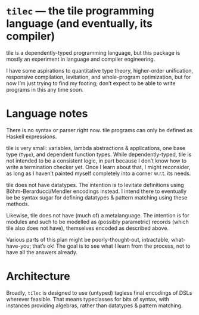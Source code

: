 # `tilec` — the tile programming language (and eventually, its compiler)

tile is a dependently-typed programming language, but this package is mostly an experiment in language and compiler engineering.

I have some aspirations to quantitative type theory, higher-order unification, responsive compilation, levitation, and whole-program optimization, but for now I’m just trying to find my footing; don’t expect to be able to write programs in this any time soon.


# Language notes

There is no syntax or parser right now. tile programs can only be defined as Haskell expressions.

tile is very small: variables, lambda abstractions & applications, one base type (`Type`), and dependent function types. While dependently-typed, tile is not intended to be a consistent logic, in part because I don’t know how to write a termination checker yet. Once I learn about that, I might reconsider, as long as I haven’t painted myself completely into a corner w.r.t. its needs.

tile does not have datatypes. The intention is to levitate definitions using Böhm-Berarducci/Mendler encodings instead. I intend there to eventually be be syntax sugar for defining datatypes & pattern matching using these methods.

Likewise, tile does not have (much of) a metalanguage. The intention is for modules and such to be modelled as (possibly parametric) records (which tile also does not have), themselves encoded as described above.

Various parts of this plan might be poorly-thought-out, intractable, what-have-you; that’s ok! The goal is to see what I learn from the process, not to have all the answers already.


# Architecture

Broadly, `tilec` is designed to use (untyped) tagless final encodings of DSLs wherever feasible. That means typeclasses for bits of syntax, with instances providing algebras, rather than datatypes & pattern matching.
